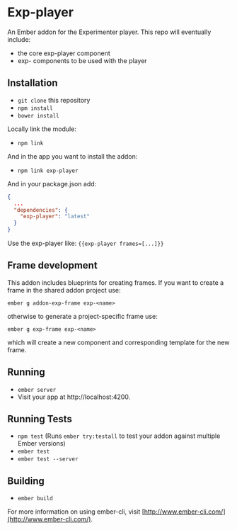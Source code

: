 # Exp-player

An Ember addon for the Experimenter player. This repo will eventually include:

- the core exp-player component
- exp- components to be used with the player

## Installation

* `git clone` this repository
* `npm install`
* `bower install`

Locally link the module:
* `npm link`

And in the app you want to install the addon:
* `npm link exp-player`

And in your package.json add:
```json
{
  ...
  "dependencies": {
    "exp-player": "latest"
  }
}
```

Use the exp-player like: `{{exp-player frames=[...]}}`
      
## Frame development

This addon includes blueprints for creating frames. If you want to create a frame in the shared addon project use:

`ember g addon-exp-frame exp-<name>`

otherwise to generate a project-specific frame use:

`ember g exp-frame exp-<name>`

which will create a new component and corresponding template for the new frame.


## Running

* `ember server`
* Visit your app at http://localhost:4200.

## Running Tests

* `npm test` (Runs `ember try:testall` to test your addon against multiple Ember versions)
* `ember test`
* `ember test --server`

## Building

* `ember build`

For more information on using ember-cli, visit [http://www.ember-cli.com/](http://www.ember-cli.com/).
